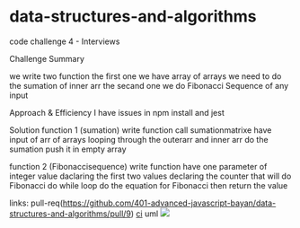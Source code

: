 # data-structures-and-algorithms
code challenge 4 - Interviews

Challenge Summary 

we write two function the first one we have array of arrays we need to do the sumation of inner arr the secand one we do Fibonacci Sequence of any input

Approach & Efficiency I have issues in npm install and jest

Solution function 1 (sumation) write function call sumationmatrixe have input of arr of arrays looping through the outerarr and inner arr do the sumation push it in empty array

function 2 (Fibonaccisequence) write function have one parameter of integer value daclaring the first two values declaring the counter that will do Fibonacci do while loop do the equation for Fibonacci then return the value

links:
pull-req(https://github.com/401-advanced-javascript-bayan/data-structures-and-algorithms/pull/9)
[ci](https://github.com/401-advanced-javascript-bayan/data-structures-and-algorithms/actions)
uml
![](https://github.com/401-advanced-javascript-bayan/data-structures-and-algorithms/tree/code4/image)
